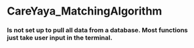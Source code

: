 # CareYaya_MatchingAlgorithm

### Is not set up to pull all data from a database. Most functions just take user input in the terminal.
